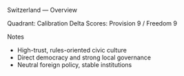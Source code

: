 Switzerland — Overview

Quadrant: Calibration Delta
Scores: Provision 9 / Freedom 9

Notes
- High-trust, rules-oriented civic culture
- Direct democracy and strong local governance
- Neutral foreign policy, stable institutions

